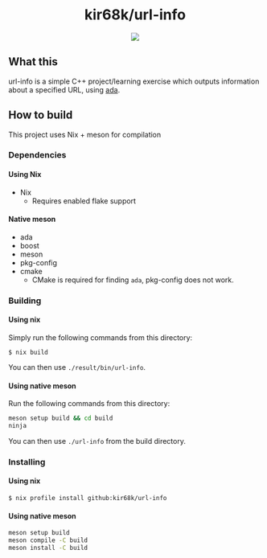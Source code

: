 <h1 align="center">kir68k/url-info</h1>
<p align="center">
    <a href="https://spdx.org/licenses/ISC.html">
        <img src="https://img.shields.io/badge/License-ISC-FF4783.svg">
    </a>
</p>

## What this
url-info is a simple C++ project/learning exercise which outputs information about a specified URL, using [ada](https://ada-url.com/).

## How to build
This project uses Nix + meson for compilation

### Dependencies
#### Using Nix
- Nix
    - Requires enabled flake support

#### Native meson
- ada
- boost
- meson
- pkg-config
- cmake
    - CMake is required for finding `ada`, pkg-config does not work.

### Building
#### Using nix
Simply run the following commands from this directory:
```console
$ nix build
```
You can then use `./result/bin/url-info`.

#### Using native meson
Run the following commands from this directory:
```bash
meson setup build && cd build
ninja
```
You can then use `./url-info` from the build directory.

### Installing
#### Using nix
```console
$ nix profile install github:kir68k/url-info
```

#### Using native meson
```bash
meson setup build
meson compile -C build
meson install -C build
```
